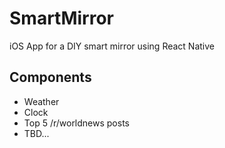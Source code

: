 # SmartMirror
iOS App for a DIY smart mirror using React Native

## Components
* Weather
* Clock
* Top 5 /r/worldnews posts
* TBD...
